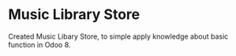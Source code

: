 Music Library Store
===========

Created Music Libary Store, to simple apply knowledge about basic
function in Odoo 8.
